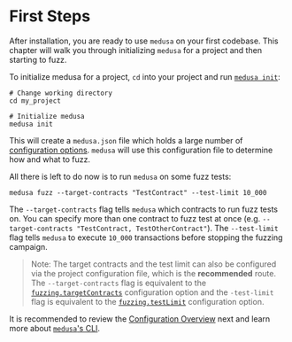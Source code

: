 # First Steps

After installation, you are ready to use `medusa` on your first codebase. This chapter will walk you through initializing
`medusa` for a project and then starting to fuzz.

To initialize medusa for a project, `cd` into your project and run [`medusa init`](../cli/init.md):

```shell
# Change working directory
cd my_project

# Initialize medusa
medusa init
```

This will create a `medusa.json` file which holds a large number of [configuration options](../project_configuration/overview.md).
`medusa` will use this configuration file to determine how and what to fuzz.

All there is left to do now is to run `medusa` on some fuzz tests:

```shell
medusa fuzz --target-contracts "TestContract" --test-limit 10_000
```

The `--target-contracts` flag tells `medusa` which contracts to run fuzz tests on. You can specify more than one
contract to fuzz test at once (e.g. `--target-contracts "TestContract, TestOtherContract"`). The `--test-limit` flag
tells `medusa` to execute `10_000` transactions before stopping the fuzzing campaign.

> Note: The target contracts and the test limit can also be configured via the project configuration file, which is the
> **recommended** route. The `--target-contracts` flag is equivalent to the
> [`fuzzing.targetContracts`](../project_configuration/fuzzing_config.md#targetcontracts) configuration option and the
> `-test-limit` flag is equivalent to the [`fuzzing.testLimit`](../project_configuration/fuzzing_config.md#testlimit)
> configuration option.

It is recommended to review the [Configuration Overview](../project_configuration/overview.md) next and learn more about
[`medusa`'s CLI](../cli/overview.md).
